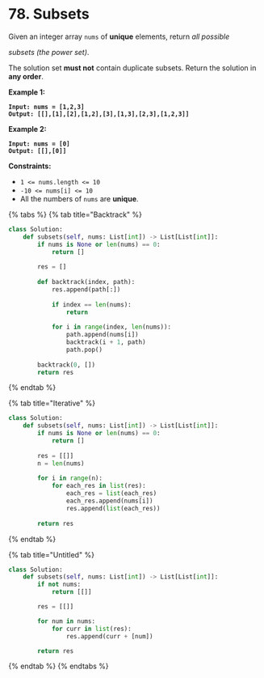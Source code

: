 # 78. Subsets

Given an integer array `nums` of **unique** elements, return _all possible_&#x20;

_subsets_ _(the power set)_.

The solution set **must not** contain duplicate subsets. Return the solution in **any order**.

&#x20;

**Example 1:**

<pre><code><strong>Input: nums = [1,2,3]
</strong><strong>Output: [[],[1],[2],[1,2],[3],[1,3],[2,3],[1,2,3]]
</strong></code></pre>

**Example 2:**

<pre><code><strong>Input: nums = [0]
</strong><strong>Output: [[],[0]]
</strong></code></pre>

&#x20;

**Constraints:**

* `1 <= nums.length <= 10`
* `-10 <= nums[i] <= 10`
* All the numbers of `nums` are **unique**.

{% tabs %}
{% tab title="Backtrack" %}
```python
class Solution:
    def subsets(self, nums: List[int]) -> List[List[int]]:
        if nums is None or len(nums) == 0:
            return []
        
        res = []
        
        def backtrack(index, path):
            res.append(path[:])
            
            if index == len(nums):
                return
            
            for i in range(index, len(nums)):
                path.append(nums[i])
                backtrack(i + 1, path)
                path.pop()
        
        backtrack(0, [])
        return res
```
{% endtab %}

{% tab title="Iterative" %}
```python
class Solution:
    def subsets(self, nums: List[int]) -> List[List[int]]:
        if nums is None or len(nums) == 0:
            return []
        
        res = [[]]
        n = len(nums)
        
        for i in range(n):
            for each_res in list(res):
                each_res = list(each_res)
                each_res.append(nums[i])
                res.append(list(each_res))
        
        return res
```
{% endtab %}

{% tab title="Untitled" %}
```python
class Solution:
    def subsets(self, nums: List[int]) -> List[List[int]]:
        if not nums:
            return [[]]

        res = [[]]

        for num in nums:
            for curr in list(res):
                res.append(curr + [num])

        return res
```
{% endtab %}
{% endtabs %}
